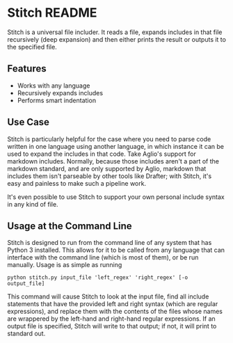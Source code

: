 # Stitch README

Stitch is a universal file includer. It reads a file, expands includes in that
file recursively (deep expansion) and then either prints the result or outputs
it to the specified file.

## Features
+ Works with any language
+ Recursively expands includes
+ Performs smart indentation

## Use Case
Stitch is particularly helpful for the case where you need to parse code written
in one language using another language, in which instance it can be used to
expand the includes in that code. Take Aglio's support for markdown includes.
Normally, because those includes aren't a part of the markdown standard, and are
only supported by Aglio, markdown that includes them isn't parseable by other
tools like Drafter; with Stitch, it's easy and painless to make such a pipeline
work.

It's even possible to use Stitch to support your own personal include syntax
in any kind of file.

## Usage at the Command Line
Stitch is designed to run from the command line of any system that has Python 3
installed. This allows for it to be called from any language that can interface
with the command line (which is most of them), or be run manually. Usage is as
simple as running

```
python stitch.py input_file 'left_regex' 'right_regex' [-o output_file]
```

This command will cause Stitch to look at the input file, find all include
statements that have the provided left and right syntax (which are regular
expressions), and replace them with the contents of the files whose names are
wrappered by the left-hand and right-hand regular expressions. If an output file
is specified, Stitch will write to that output; if not, it will print to
standard out.